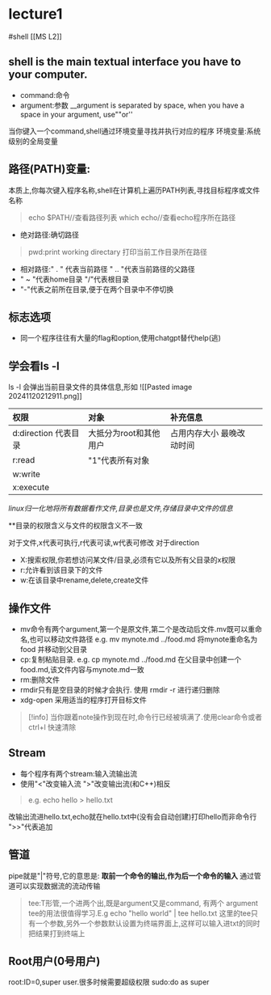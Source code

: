 # lecture1
#shell [[MS L2]]
## shell is the main textual interface you have to your computer.
- command:命令
- argument:参数
__argument is separated by space, when you have a space in your argument, use""or''

当你键入一个command,shell通过环境变量寻找并执行对应的程序
环境变量:系统级别的全局变量
## 路径(PATH)变量:

本质上,你每次键入程序名称,shell在计算机上遍历PATH列表,寻找目标程序或文件名称

>echo $PATH//查看路径列表
>which echo//查看echo程序所在路径

- 绝对路径:确切路径 
>pwd:print working directary 打印当前工作目录所在路径
- 相对路径:" . " 代表当前路径 " .. "代表当前路径的父路径
- " ~ "代表home目录 "/"代表根目录
- "-"代表之前所在目录,便于在两个目录中不停切换
## 标志选项
- 同一个程序往往有大量的flag和option,使用chatgpt替代help(逃)
## 学会看ls -l
ls -l 会弹出当前目录文件的具体信息,形如
![[Pasted image 20241120212911.png]]

| 权限               | 对象            | 补充信息          |     |
| :--------------- | :------------ | :------------ | --- |
| d:direction 代表目录 | 大抵分为root和其他用户 | 占用内存大小 最晚改动时间 |     |
| r:read           | "1"代表所有对象     |               |     |
| w:write          |               |               |     |
| x:execute        |               |               |     |
 _linux归一化地将所有数据看作文件,目录也是文件,存储目录中文件的信息_

**目录的权限含义与文件的权限含义不一致

对于文件,x代表可执行,r代表可读,w代表可修改
对于direction
- X:搜索权限,你若想访问某文件/目录,必须有它以及所有父目录的x权限
- r:允许看到该目录下的文件
- w:在该目录中rename,delete,create文件

## 操作文件
- mv命令有两个argument,第一个是原文件,第二个是改动后文件.mv既可以重命名,也可以移动文件路径 e.g. mv mynote.md ../food.md 将mynote重命名为food 并移动到父目录
- cp:复制粘贴目录. e.g. cp mynote.md ../food.md 在父目录中创建一个food.md,该文件内容与mynote.md一致
- rm:删除文件
- rmdir只有是空目录的时候才会执行. 使用 rmdir -r 进行递归删除
- xdg-open 采用适当的程序打开目标文件
>[!info] 当你跟着note操作到现在时,命令行已经被填满了.使用clear命令或者ctrl+l 快速清除
## Stream
- 每个程序有两个stream:输入流输出流
- 使用"<"改变输入流 ">"改变输出流(和C++)相反
>e.g. echo hello > hello.txt

改输出流进hello.txt,echo就在hello.txt中(没有会自动创建)打印hello而非命令行
">>"代表追加
## 管道
pipe就是"|"符号,它的意思是:
**取前一个命令的输出,作为后一个命令的输入**
通过管道可以实现数据流的流动传输
>tee:T形管,一个进两个出,既是argument又是command, 有两个 argument
>tee的用法很值得学习.E.g echo "hello world" | tee hello.txt
>这里的tee只有一个参数,另外一个参数默认设置为终端界面上,这样可以输入进txt的同时把结果打到终端上

## Root用户(0号用户)
root:ID=0,super user.很多时候需要超级权限
sudo:do as super

